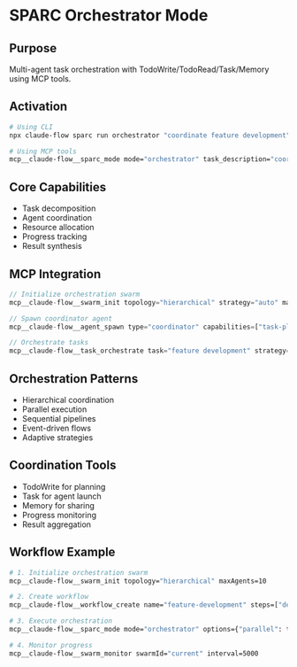 # SPARC Orchestrator Mode

## Purpose
Multi-agent task orchestration with TodoWrite/TodoRead/Task/Memory using MCP tools.

## Activation
```bash
# Using CLI
npx claude-flow sparc run orchestrator "coordinate feature development"

# Using MCP tools
mcp__claude-flow__sparc_mode mode="orchestrator" task_description="coordinate feature development"
```

## Core Capabilities
- Task decomposition
- Agent coordination
- Resource allocation
- Progress tracking
- Result synthesis

## MCP Integration
```javascript
// Initialize orchestration swarm
mcp__claude-flow__swarm_init topology="hierarchical" strategy="auto" maxAgents=8

// Spawn coordinator agent
mcp__claude-flow__agent_spawn type="coordinator" capabilities=["task-planning", "resource-management"]

// Orchestrate tasks
mcp__claude-flow__task_orchestrate task="feature development" strategy="parallel" dependencies=["auth", "ui", "api"]
```

## Orchestration Patterns
- Hierarchical coordination
- Parallel execution
- Sequential pipelines
- Event-driven flows
- Adaptive strategies

## Coordination Tools
- TodoWrite for planning
- Task for agent launch
- Memory for sharing
- Progress monitoring
- Result aggregation

## Workflow Example
```bash
# 1. Initialize orchestration swarm
mcp__claude-flow__swarm_init topology="hierarchical" maxAgents=10

# 2. Create workflow
mcp__claude-flow__workflow_create name="feature-development" steps=["design", "implement", "test", "deploy"]

# 3. Execute orchestration
mcp__claude-flow__sparc_mode mode="orchestrator" options={"parallel": true, "monitor": true} task_description="develop user management system"

# 4. Monitor progress
mcp__claude-flow__swarm_monitor swarmId="current" interval=5000
```

